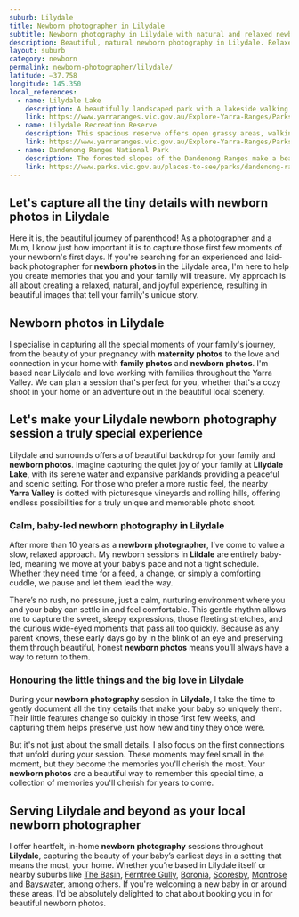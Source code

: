 ```yaml
---
suburb: Lilydale
title: Newborn photographer in Lilydale
subtitle: Newborn photography in Lilydale with natural and relaxed newborn photos
description: Beautiful, natural newborn photography in Lilydale. Relaxed in-home sessions that capture real connection and the joy of early parenthood.
layout: suburb
category: newborn
permalink: newborn-photographer/lilydale/
latitude: –37.758
longitude: 145.350
local_references:
  - name: Lilydale Lake
    description: A beautifully landscaped park with a lakeside walking trail (~2.5km), all‑abilities playground, splash pad, picnic and BBQ areas, off‑lead dog zones, and water views make it perfect for relaxed, family-oriented photo sessions
    link: https://www.yarraranges.vic.gov.au/Explore-Yarra-Ranges/Parks-Recreation/Lillydale-Lake
  - name: Lilydale Recreation Reserve
    description: This spacious reserve offers open grassy areas, walking paths along Olinda Creek, sports fields, and a welcoming natural backdrop, making it perfect for relaxed family portraits and capturing children at play
    link: https://www.yarraranges.vic.gov.au/Explore-Yarra-Ranges/Parks-Recreation/Lilydale-Recreation-Reserve
  - name: Dandenong Ranges National Park
    description: The forested slopes of the Dandenong Ranges make a beautiful backdrop for newborn photos as well as family photos
    link: https://www.parks.vic.gov.au/places-to-see/parks/dandenong-ranges-national-park
---
```


## Let's capture all the tiny details with newborn photos in Lilydale

Here it is, the beautiful journey of parenthood! As a photographer and a Mum, I know just how important it is to capture those first few moments of your newborn's first days. If you're searching for an experienced and laid-back photographer for **newborn photos** in the Lilydale area, I'm here to help you create memories that you and your family will treasure. My approach is all about creating a relaxed, natural, and joyful experience, resulting in beautiful images that tell your family's unique story.

## Newborn photos in Lilydale

I specialise in capturing all the special moments of your family's journey, from the beauty of your pregnancy with **maternity photos** to the love and connection in your home with **family photos** and **newborn photos**. I'm based near Lilydale and love working with families throughout the Yarra Valley. We can plan a session that's perfect for you, whether that's a cozy shoot in your home or an adventure out in the beautiful local scenery.

## Let's make your Lilydale newborn photography session a truly special experience

Lilydale and surrounds offers a of beautiful backdrop for your family and **newborn photos**. Imagine capturing the quiet joy of your family at **Lilydale Lake**, with its serene water and expansive parklands providing a peaceful and scenic setting. For those who prefer a more rustic feel, the nearby **Yarra Valley** is dotted with picturesque vineyards and rolling hills, offering endless possibilities for a truly unique and memorable photo shoot.

### Calm, baby-led newborn photography in Lilydale

After more than 10 years as a **newborn photographer**, I’ve come to value a slow, relaxed approach. My newborn sessions in **Lildale** are entirely baby-led, meaning we move at your baby’s pace and not a tight schedule. Whether they need time for a feed, a change, or simply a comforting cuddle, we pause and let them lead the way.

There’s no rush, no pressure, just a calm, nurturing environment where you and your baby can settle in and feel comfortable. This gentle rhythm allows me to capture the sweet, sleepy expressions, those fleeting stretches, and the curious wide-eyed moments that pass all too quickly. Because as any parent knows, these early days go by in the blink of an eye and preserving them through beautiful, honest **newborn photos** means you’ll always have a way to return to them.

### Honouring the little things and the big love in Lilydale

During your **newborn photography** session in **Lilydale**, I take the time to gently document all the tiny details that make your baby so uniquely them. Their little features change so quickly in those first few weeks, and capturing them helps preserve just how new and tiny they once were.

But it's not just about the small details. I also focus on the first connections that unfold during your session. These moments may feel small in the moment, but they become the memories you'll cherish the most. Your **newborn photos** are a beautiful way to remember this special time, a collection of memories you'll cherish for years to come.

## Serving Lilydale and beyond as your local newborn photographer

I offer heartfelt, in-home **newborn photography** sessions throughout **Lilydale**, capturing the beauty of your baby’s earliest days in a setting that means the most, your home. Whether you’re based in Lilydale itself or nearby suburbs like [The Basin](newborn-photographer/the-basin/), [Ferntree Gully](newborn-photographer/ferntree-gully/), [Boronia](newborn-photographer/boronia/), [Scoresby](newborn-photographer/scoresby/), [Montrose](newborn-photographer/montrose/) and [Bayswater](newborn-photographer/bayswater/), among others. If you're welcoming a new baby in or around these areas, I'd be absolutely delighted to chat about booking you in for beautiful newborn photos. 